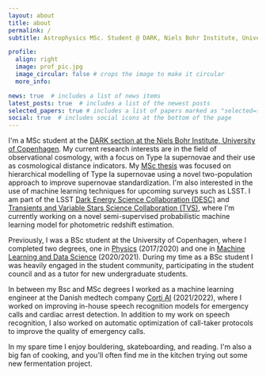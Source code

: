 ```yaml
---
layout: about
title: about
permalink: /
subtitle: Astrophysics MSc. Student @ DARK, Niels Bohr Institute, University of Copenhagen 

profile:
  align: right
  image: prof_pic.jpg
  image_circular: false # crops the image to make it circular
  more_info:

news: true  # includes a list of news items
latest_posts: true  # includes a list of the newest posts
selected_papers: true # includes a list of papers marked as "selected={true}"
social: true  # includes social icons at the bottom of the page
---
```


I'm a MSc student at the [DARK section at the Niels Bohr Institute, University of Copenhagen](https://dark.nbi.ku.dk/). My current research interests are in the field of observational cosmology, with a focus on Type Ia supernovae and their use as cosmological distance indicators. My [MSc thesis](https://dark.nbi.ku.dk/) was focused on hierarchical modelling of Type Ia supernovae using a novel two-population approach to improve supernovae standardization. I'm also interested in the use of machine learning techniques for upcoming surveys such as LSST. I am part of the LSST [Dark Energy Science Collaboration (DESC)](https://lsstdesc.org/) and [Transients and Variable Stars Science Collaboration (TVS)](https://lsst-tvssc.github.io/), where I'm currently working on a novel semi-supervised probabilistic machine learning model for photometric redshift estimation.

Previously, I was a BSc student at the University of Copenhagen, where I completed two degrees, one in [Physics](https://studier.ku.dk/bachelor/fysik/) (2017/2020) and one in [Machine Learning and Data Science](https://studier.ku.dk/bachelor/machine-learning-og-datavidenskab/) (2020/2021). During my time as a BSc student I was heavily engaged in the student community, participating in the student council and as a tutor for new undergraduate students.

In between my Bsc and MSc degrees I worked as a machine learning engineer at the Danish medtech company [Corti AI](https://www.corti.ai/) (2021/2022), where I worked on improving in-house speech recognition models for emergency calls and cardiac arrest detection. In addition to my work on speech recognition, I also worked on automatic optimization of call-taker protocols to improve the quality of emergency calls.

In my spare time I enjoy bouldering, skateboarding, and reading. I'm also a big fan of cooking, and you'll often find me in the kitchen trying out some new fermentation project.

<!-- Link to your social media connections, too. This theme is set up to use [Font Awesome icons](http://fortawesome.github.io/Font-Awesome/) and [Academicons](https://jpswalsh.github.io/academicons/), like the ones below. Add your Facebook, Twitter, LinkedIn, Google Scholar, or just disable all of them. -->